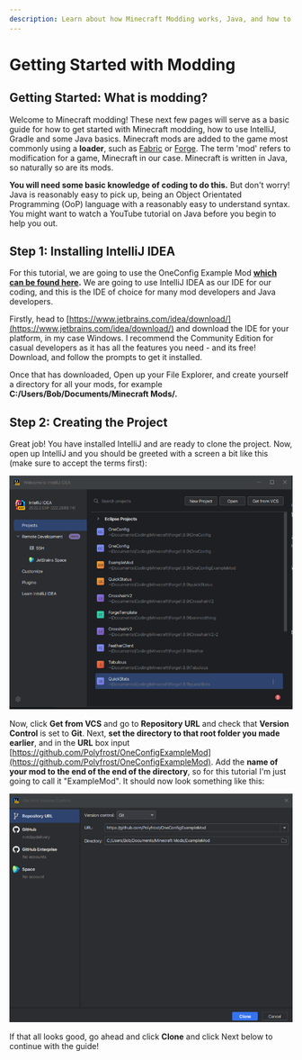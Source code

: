 ```yaml
---
description: Learn about how Minecraft Modding works, Java, and how to make Minecraft mods
---
```


# Getting Started with Modding

## Getting Started: What is modding?

Welcome to Minecraft modding! These next few pages will serve as a basic guide for how to get started with Minecraft modding, how to use IntelliJ, Gradle and some Java basics. Minecraft mods are added to the game most commonly using a **loader**, such as [Fabric](https://fabricmc.net) or [Forge](https://files.minecraftforge.net/). The term 'mod' refers to modification for a game, Minecraft in our case. Minecraft is written in Java, so naturally so are its mods.&#x20;

**You will need some basic knowledge of coding to do this.** But don't worry! Java is reasonably easy to pick up, being an Object Orientated Programming (OoP) language with a reasonably easy to understand syntax. You might want to watch a YouTube tutorial on Java before you begin to help you out.



## Step 1: Installing IntelliJ IDEA

For this tutorial, we are going to use the OneConfig Example Mod [**which can be found here**](https://github.com/Polyfrost/OneConfigExampleMod)**.** We are going to use IntelliJ IDEA as our IDE for our coding, and this is the IDE of choice for many mod developers and Java developers.

Firstly, head to [https://www.jetbrains.com/idea/download/](https://www.jetbrains.com/idea/download/) and download the IDE for your platform, in my case Windows. I recommend the Community Edition for casual developers as it has all the features you need - and its free! Download, and follow the prompts to get it installed.

Once that has downloaded, Open up your File Explorer, and create yourself a directory for all your mods, for example **C:/Users/Bob/Documents/Minecraft Mods/.**

## Step 2: Creating the Project

Great job! You have installed IntelliJ and are ready to clone the project. Now, open up IntelliJ and you should be greeted with a screen a bit like this (make sure to accept the terms first):

![IntelliJ Welcome screen](<../.gitbook/assets/image (3).png>)

Now, click **Get from VCS** and go to **Repository URL** and check that **Version Control** is set to **Git**. Next, **set the directory to that root folder you made earlier**, and in the **URL** box input [https://github.com/Polyfrost/OneConfigExampleMod](https://github.com/Polyfrost/OneConfigExampleMod). Add the **name of your mod to the end of the end of the directory**, so for this tutorial I'm just going to call it "ExampleMod". It should now look something like this:

![IntelliJ Clone screen](<../.gitbook/assets/image (5).png>)

If that all looks good, go ahead and click **Clone** and click Next below to continue with the guide!

